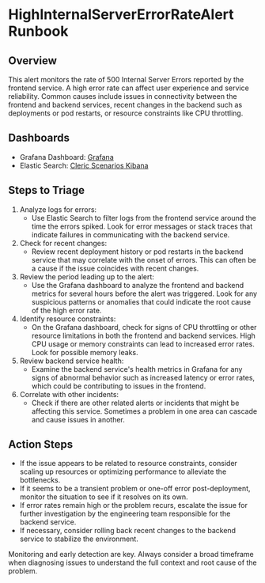 # HighInternalServerErrorRateAlert Runbook


## Overview

This alert monitors the rate of 500 Internal Server Errors reported by the frontend service. A high error rate can affect user experience and service reliability. Common causes include issues in connectivity between the frontend and backend services, recent changes in the backend such as deployments or pod restarts, or resource constraints like CPU throttling.

## Dashboards

- Grafana Dashboard: [Grafana](https://scenarios.app.cleric.io/grafana/d/bdizjrupeq29sb/demo-08?orgId=1)
- Elastic Search: [Cleric Scenarios Kibana](https://cleric-scenarios.kb.eastus2.azure.elastic-cloud.com/)


## Steps to Triage

1. Analyze logs for errors:
   - Use Elastic Search to filter logs from the frontend service around the time the errors spiked. Look for error messages or stack traces that indicate failures in communicating with the backend service.
2. Check for recent changes:
   - Review recent deployment history or pod restarts in the backend service that may correlate with the onset of errors. This can often be a cause if the issue coincides with recent changes.
3. Review the period leading up to the alert:
   - Use the Grafana dashboard to analyze the frontend and backend metrics for several hours before the alert was triggered. Look for any suspicious patterns or anomalies that could indicate the root cause of the high error rate.
4. Identify resource constraints:
   - On the Grafana dashboard, check for signs of CPU throttling or other resource limitations in both the frontend and backend services. High CPU usage or memory constraints can lead to increased error rates. Look for possible memory leaks.
5. Review backend service health:
   - Examine the backend service's health metrics in Grafana for any signs of abnormal behavior such as increased latency or error rates, which could be contributing to issues in the frontend.
6. Correlate with other incidents:
   - Check if there are other related alerts or incidents that might be affecting this service. Sometimes a problem in one area can cascade and cause issues in another.

## Action Steps

- If the issue appears to be related to resource constraints, consider scaling up resources or optimizing performance to alleviate the bottlenecks.
- If it seems to be a transient problem or one-off error post-deployment, monitor the situation to see if it resolves on its own.
- If error rates remain high or the problem recurs, escalate the issue for further investigation by the engineering team responsible for the backend service.
- If necessary, consider rolling back recent changes to the backend service to stabilize the environment.

Monitoring and early detection are key. Always consider a broad timeframe when diagnosing issues to understand the full context and root cause of the problem.
